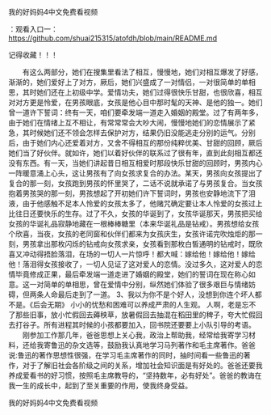 我的好妈妈4中文免费看视频

：观看入口一：https://github.com/shuai215315/atofdh/blob/main/README.md


记得收藏！！！



　　有这么两部分，她们在搜集里看法了相互，慢慢地，她们对相互爆发了好感，渐渐的，她们爱好上了对方，厥后，她们兴盛成了一对情侣，一对很简单的单相思，其时她们还在上初级中学。爱情功夫，她们过得很快乐甘甜，也很欣喜，相互对对方更是怜爱，在男孩眼底，女孩是他心目中那时髦的天神、是他的独一。她们曾一道许下誓词：终有一天，咱们要牵发端一道走入婚姻的殿堂。过了有两年多，由于她们在情绪上互不相让，有常常常会大吵大闹，慢慢地她们的恋情展示了紧急，其时候她们还不领会怎样去保护对方，结果仍旧没能逃走分别的运气。分别后，由于她们内心还爱着对方，又舍不得相互的那份纯粹优美、甘甜的回顾，厥后她们当了好伙伴。就如许，她们以着好伙伴的联系过了很有年，直到此刻相互都还没有东西。有一天，当她们讲起昔日相互相爱时那段快乐甘甜的回顾时，男孩内心一阵暖意涌上心头，这让男孩有了向女孩求复合的办法。某天，男孩向女孩提出了复合的那一刻，女孩跑到男孩的怀里哭了，二话不说就承诺了与男孩复合。当女孩抱着男孩哭的那一刻，男孩想起了开初她们许下誓词时，男孩也安静地流下了泪液，由于他感触不足本人怜爱的女孩太多了，他赌咒确定要让本人怜爱的女孩过上比往日还要快乐的生存。过了不久，女孩的华诞到了，女孩华诞那天，男孩把买给女孩的华诞礼品寂静地藏在一根棒棒糖里（本来华诞礼品是钻戒）。男孩想给女孩个欣喜，当夜，女孩的老同窗和伙伴们都来为女孩庆生，女孩许诺完吹烛炬的那一刻，男孩拿出那枚闪烁的钻戒向女孩求亲，女孩看到那枚白皙通明的钻戒时，既欣喜又冲动得捂脸落泪，在场的一切人一片惊呼！都大喊：嫁给他！嫁给他！嫁给他！落泪得女孩接收了，一切人见证了这对爱人的恋情。没过多久，这对爱人的恋情毕竟修成正果，最后牵发端一道走进了婚姻的殿堂，她们的誓词在现在称心如意。这一对简单的单相思，曾在爱情中分别，纵然她们体验了很多艰巨与情绪妨碍，但两条人命最后走到了一道。
	3、我以为你不是个好人，没想到你连个坏人都不是。《后会无期》
		小小的忧愁和困难可以养成严肃的人生观。
人啊，老是忘不了那些旧事，放小忙假回去薅秧草，放暑假回去抽混在稻田里的稗子，夸大忙假回去打谷子。所有进程其时候的小孩都要加入，回书院还要要上小队引导的考语。
　　刚参加工作那几年，爸爸思想上关心我，政治上帮助我，经常给我寄学习材料，还给我寄鲁迅的杂文选等，鼓励我认真地学习马列著作和毛主席著作。爸爸说:鲁迅的著作思想性很强，在学习毛主席著作的同时，抽时间看一些鲁迅的著作，对于了解旧社会各阶级之间的关系，增加社会知识面是有好处的。爸爸还要我养成爱看书的好习惯，按照毛主席教导的，“坚持数年，必有好处”。爸爸的教诲在我一生的成长中，起到了至关重要的作用，使我终身受益。







我的好妈妈4中文免费看视频
